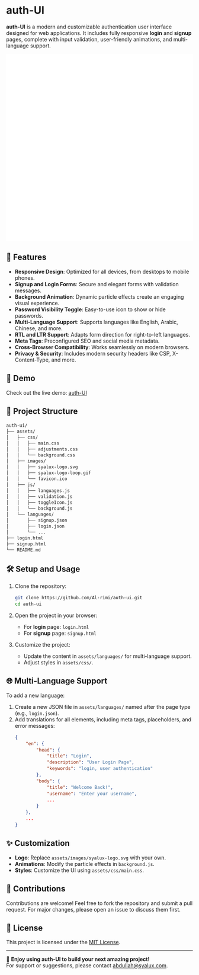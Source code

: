 # auth-UI

**auth-UI** is a modern and customizable authentication user interface designed for web applications. It includes fully responsive **login** and **signup** pages, complete with input validation, user-friendly animations, and multi-language support.

![auth-UI Preview](assets/images/syalux-logo-02.svg)

## 🌟 Features

- **Responsive Design**: Optimized for all devices, from desktops to mobile phones.
- **Signup and Login Forms**: Secure and elegant forms with validation messages.
- **Background Animation**: Dynamic particle effects create an engaging visual experience.
- **Password Visibility Toggle**: Easy-to-use icon to show or hide passwords.
- **Multi-Language Support**: Supports languages like English, Arabic, Chinese, and more.
- **RTL and LTR Support**: Adapts form direction for right-to-left languages.
- **Meta Tags**: Preconfigured SEO and social media metadata.
- **Cross-Browser Compatibility**: Works seamlessly on modern browsers.
- **Privacy & Security**: Includes modern security headers like CSP, X-Content-Type, and more.

## 🚀 Demo

Check out the live demo: [auth-UI](https://example.com)  

## 📂 Project Structure

```plaintext
auth-ui/
├── assets/
│   ├── css/            
│   │   ├── main.css
│   │   ├── adjustments.css
│   │   └── background.css
│   ├── images/           
│   │   ├── syalux-logo.svg
│   │   ├── syalux-logo-loop.gif
│   │   └── favicon.ico
│   ├── js/              
│   │   ├── languages.js
│   │   ├── validation.js
│   │   ├── toggleIcon.js
│   │   └── background.js
│   └── languages/       
│       ├── signup.json
│       ├── login.json
│       └── ...
├── login.html      
├── signup.html       
└── README.md               
```

## 🛠️ Setup and Usage

1. Clone the repository:
   ```bash
   git clone https://github.com/Al-rimi/auth-ui.git
   cd auth-ui
   ```

2. Open the project in your browser:
   - For **login** page: `login.html`
   - For **signup** page: `signup.html`

3. Customize the project:
   - Update the content in `assets/languages/` for multi-language support.
   - Adjust styles in `assets/css/`.

## 🌐 Multi-Language Support

To add a new language:

1. Create a new JSON file in `assets/languages/` named after the page type (e.g., `login.json`).
2. Add translations for all elements, including meta tags, placeholders, and error messages:
   ```json
   {
       "en": {
           "head": {
               "title": "Login",
               "description": "User Login Page",
               "keywords": "login, user authentication"
           },
           "body": {
               "title": "Welcome Back!",
               "username": "Enter your username",
               ...
           }
       },
       ...
   }
   ```

## ✨ Customization

- **Logo**: Replace `assets/images/syalux-logo.svg` with your own.
- **Animations**: Modify the particle effects in `background.js`.
- **Styles**: Customize the UI using `assets/css/main.css`.

## 🤝 Contributions

Contributions are welcome! Feel free to fork the repository and submit a pull request. For major changes, please open an issue to discuss them first.

## 📜 License

This project is licensed under the [MIT License](LICENSE).  

---

🎉 **Enjoy using auth-UI to build your next amazing project!**  
For support or suggestions, please contact [abdullah@syalux.com](mailto:abdullah@syalux.com).
